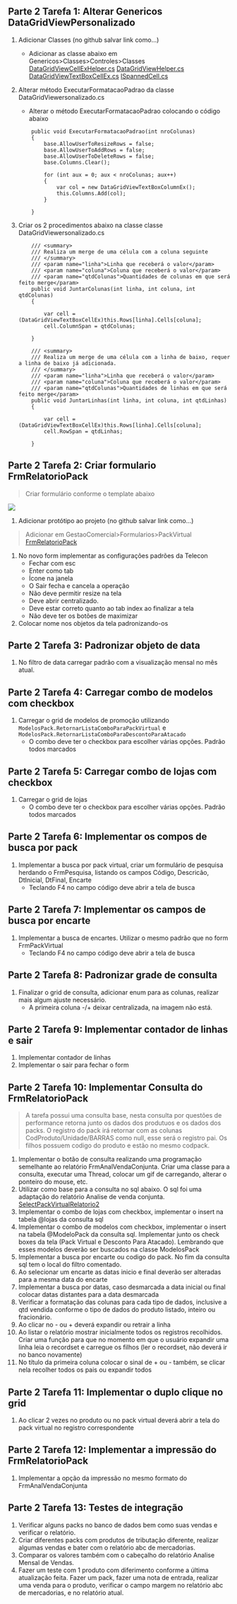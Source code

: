 ## Parte 2 Tarefa 1: Alterar Genericos DataGridViewPersonalizado
1. Adicionar Classes (no github salvar link como...)
    * Adicionar as classe abaixo em Genericos>Classes>Controles>Classes
    [DataGridViewCellExHelper.cs](https://github.com/Rodrigo80221/AnalisesDeSoftware/blob/main/Classes/DataGridViewCellExHelper.cs)
    [DataGridViewHelper.cs](https://github.com/Rodrigo80221/AnalisesDeSoftware/blob/main/Classes/DataGridViewHelper.cs)
    [DataGridViewTextBoxCellEx.cs](https://github.com/Rodrigo80221/AnalisesDeSoftware/blob/main/Classes/DataGridViewTextBoxCellEx.cs)
    [ISpannedCell.cs](https://github.com/Rodrigo80221/AnalisesDeSoftware/blob/main/Classes/ISpannedCell.cs)
1. Alterar método ExecutarFormatacaoPadrao da classe DataGridViewersonalizado.cs
    * Alterar o método ExecutarFormatacaoPadrao colocando o código abaixo

    ``` Csharp
        public void ExecutarFormatacaoPadrao(int nroColunas)
        {
            base.AllowUserToResizeRows = false;
            base.AllowUserToAddRows = false;
            base.AllowUserToDeleteRows = false;
            base.Columns.Clear();

            for (int aux = 0; aux < nroColunas; aux++)
            {
                var col = new DataGridViewTextBoxColumnEx();
                this.Columns.Add(col);
            }

        }
    ```
1. Criar os 2 procedimentos abaixo na classe classe DataGridViewersonalizado.cs

    ``` Csharp
        /// <summary>
        /// Realiza um merge de uma célula com a coluna seguinte
        /// </summary>
        /// <param name="linha">Linha que receberá o valor</param>
        /// <param name="coluna">Coluna que receberá o valor</param>
        /// <param name="qtdColunas">Quantidades de colunas em que será feito merge</param>
        public void JuntarColunas(int linha, int coluna, int qtdColunas)
        {

            var cell = (DataGridViewTextBoxCellEx)this.Rows[linha].Cells[coluna];
            cell.ColumnSpan = qtdColunas;

        }
    ```

    ``` Csharp
        /// <summary>
        /// Realiza um merge de uma célula com a linha de baixo, requer a linha de baixo já adicionada.
        /// </summary>
        /// <param name="linha">Linha que receberá o valor</param>
        /// <param name="coluna">Coluna que receberá o valor</param>
        /// <param name="qtdColunas">Quantidades de linhas em que será feito merge</param>
        public void JuntarLinhas(int linha, int coluna, int qtdLinhas)
        {

            var cell = (DataGridViewTextBoxCellEx)this.Rows[linha].Cells[coluna];
            cell.RowSpan = qtdLinhas;

        }
    ```    

##  Parte 2 Tarefa 2: Criar formulario FrmRelatorioPack
>Criar formulário conforme o template abaixo

![](https://github.com/Rodrigo80221/AnalisesDeSoftware/blob/main/Imagens/FrmRelatorioPack4.png?raw=true)

1. Adicionar protótipo ao projeto (no github salvar link como...)
> Adicionar em GestaoComercial>Formularios>PackVirtual
    [FrmRelatorioPack](https://github.com/Rodrigo80221/AnalisesDeSoftware/tree/main/Classes/FormRelatorioPack)
1. No novo form implementar as configurações padrões da Telecon
    * Fechar com esc
    * Enter como tab
    * Ícone na janela
    * O Sair fecha e cancela a operação
    * Não deve permitir resize na tela
    * Deve abrir centralizado. 
    * Deve estar correto quanto ao tab index ao finalizar a tela
    * Não deve ter os botões de maximizar    
1. Colocar nome nos objetos da tela padronizando-os

##  Parte 2 Tarefa 3: Padronizar objeto de data
1. No filtro de data carregar padrão com a visualização mensal no mês atual.

##  Parte 2 Tarefa 4: Carregar combo de modelos com checkbox 
1. Carregar o grid de modelos de promoção utilizando `ModelosPack.RetornarListaComboParaPackVirtual` e `ModelosPack.RetornarListaComboParaDescontoParaAtacado`
    * O combo deve ter o checkbox para escolher várias opções. Padrão todos marcados

##  Parte 2 Tarefa 5: Carregar combo de lojas com checkbox    
1. Carregar o grid de lojas
    * O combo deve ter o checkbox para escolher várias opções. Padrão todos marcados

##  Parte 2 Tarefa 6: Implementar os compos de busca por pack     
1. Implementar a busca por pack virtual, criar um formulário de pesquisa herdando o FrmPesquisa, listando os campos Código, Descricão, DtInicial, DtFinal, Encarte
    * Teclando F4 no campo código deve abrir a tela de busca

##  Parte 2 Tarefa 7: Implementar os campos de busca por encarte    
1. Implementar a busca de encartes. Utilizar o mesmo padrão que no form FrmPackVirtual
    * Teclando F4 no campo código deve abrir a tela de busca

##  Parte 2 Tarefa 8: Padronizar grade de consulta    
1. Finalizar o grid de consulta, adicionar enum para as colunas, realizar mais algum ajuste necessário.
    * A primeira coluna -/+ deixar centralizada, na imagem não está.

##  Parte 2 Tarefa 9: Implementar contador de linhas e sair    
1. Implementar contador de linhas
1. Implementar o sair para fechar o form

##  Parte 2 Tarefa 10: Implementar Consulta do FrmRelatorioPack
> A tarefa possui uma consulta base, nesta consulta por questões de performance retorna junto os dados dos produtuos e os dados dos packs. O registro do pack irá retornar com as colunas CodProduto/Unidade/BARRAS como null, esse será o registro pai. Os filhos possuem codigo do produto e estão no mesmo codpack.

1. Implementar o botão de consulta realizando uma programação semelhante ao relatório FrmAnalVendaConjunta. Criar uma classe para a consulta, executar uma Thread, colocar um gif de carregando, alterar o ponteiro do mouse, etc.
1. Utilizar como base para a consulta no sql abaixo. O sql foi uma adaptação do relatório Analise de venda conjunta.
[SelectPackVirtualRelatorio2](https://github.com/Rodrigo80221/AnalisesDeSoftware/blob/main/SQL/SelectPackVirtualRelatorio2.sql)
1. Implementar o combo de lojas com checkbox, implementar o insert na tabela @lojas da consulta sql
1. Implementar o combo de modelos com checkbox, implementar o insert na tabela @ModeloPack da consulta sql. Implementar junto os check boxes da tela (Pack Virtual e Desconto Para Atacado). Lembrando que esses modelos deverão ser buscados na classe ModelosPack
1. Implementar a busca por encarte ou codigo do pack. No fim da consulta sql tem o local do filtro comentado.
1. Ao selecionar um encarte as datas inicio e final deverão ser alteradas para a mesma data do encarte 
1. Implementar a busca por datas, caso desmarcada a data inicial ou final colocar datas distantes para a data desmarcada 
1. Verificar a formatação das colunas para cada tipo de dados, inclusive a qtd vendida conforme o tipo de dados do produto listado, inteiro ou fracionário. 
1. Ao clicar no - ou + deverá expandir ou retrair a linha
1. Ao listar o relatório mostrar inicialmente todos os registros recolhidos. Criar uma função para que no momento em que o usuário expandir uma linha leia o recordset e carregue os filhos (ler o recordset, não deverá ir no banco novamente)
1. No título da primeira coluna colocar o sinal de + ou - também, se clicar nela recolher todos os pais ou expandir todos

##  Parte 2 Tarefa 11: Implementar o duplo clique no grid
1. Ao clicar 2 vezes no produto ou no pack virtual deverá abrir a tela do pack virtual no registro correspondente


##  Parte 2 Tarefa 12: Implementar a impressão do FrmRelatorioPack
1. Implementar a opção da impressão no mesmo formato do FrmAnalVendaConjunta

##  Parte 2 Tarefa 13: Testes de integração
1. Verificar alguns packs no banco de dados bem como suas vendas e verificar o relatório.
1. Criar diferentes packs com produtos de tributação diferente, realizar algumas vendas e bater com o relatório abc de mercadorias.
1. Comparar os valores também com o cabeçalho do relatório Analise Mensal de Vendas.
1. Fazer um teste com 1 produto com diferimento conforme a última atualização feita. Fazer um pack, fazer uma nota de entrada, realizar uma venda para o produto, verificar o campo margem no relatório abc de mercadorias, e no relatório atual. 








